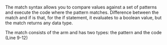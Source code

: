 The match syntax allows you to compare values against a set of patterns and execute the code where the pattern matches.
Difference between the match and if is that, for the if statement, it evaluates to a boolean value, but the match returns any data type.

The match consists of the arm and has two types: the pattern and the code (Line 9-12)
